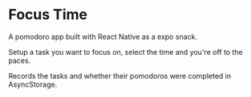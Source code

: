 # Focus Time

A pomodoro app built with React Native as a expo snack.

Setup a task you want to focus on, select the time and you're off to the paces.

Records the tasks and whether their pomodoros were completed in AsyncStorage.
